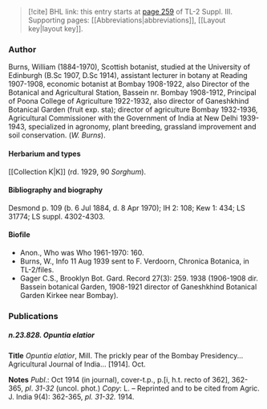 > [!cite] BHL link: this entry starts at [page 259](https://www.biodiversitylibrary.org/item/103861#page/269/mode/1up) of TL-2 Suppl. III.
> Supporting pages: [[Abbreviations|abbreviations]], [[Layout key|layout key]].

### Author

Burns, William (1884-1970), Scottish botanist, studied at the University of Edinburgh (B.Sc 1907, D.Sc 1914), assistant lecturer in botany at Reading 1907-1908, economic botanist at Bombay 1908-1922, also Director of the Botanical and Agricultural Station, Bassein nr. Bombay 1908-1912, Principal of Poona College of Agriculture 1922-1932, also director of Ganeshkhind Botanical Garden (fruit exp. sta); director of agriculture Bombay 1932-1936, Agricultural Commissioner with the Government of India at New Delhi 1939-1943, specialized in agronomy, plant breeding, grassland improvement and soil conservation. (*W. Burns*).

#### Herbarium and types

[[Collection K|K]] (rd. 1929, 90 *Sorghum*).

#### Bibliography and biography

Desmond p. 109 (b. 6 Jul 1884, d. 8 Apr 1970); IH 2: 108; Kew 1: 434; LS 31774; LS suppl. 4302-4303.

#### Biofile

- Anon., Who was Who 1961-1970: 160.
- Burns, W., Info 11 Aug 1939 sent to F. Verdoorn, Chronica Botanica, in TL-2/files.
- Gager C.S., Brooklyn Bot. Gard. Record 27(3): 259. 1938 (1906-1908 dir. Bassein botanical Garden, 1908-1921 director of Ganeshkhind Botanical Garden Kirkee near Bombay).

### Publications

##### n.23.828. Opuntia elatior

**Title**
*Opuntia elatior*, Mill. The prickly pear of the Bombay Presidency... Agricultural Journal of India... \[1914\]. Oct.

**Notes**
*Publ*.: Oct 1914 (in journal), cover-t.p., p.\[i, h.t. recto of 362\], 362-365, *pl*. *31-32* (uncol. phot.) *Copy*: L. – Reprinted and to be cited from Agric. J. India 9(4): 362-365, *pl. 31-32.* 1914.

